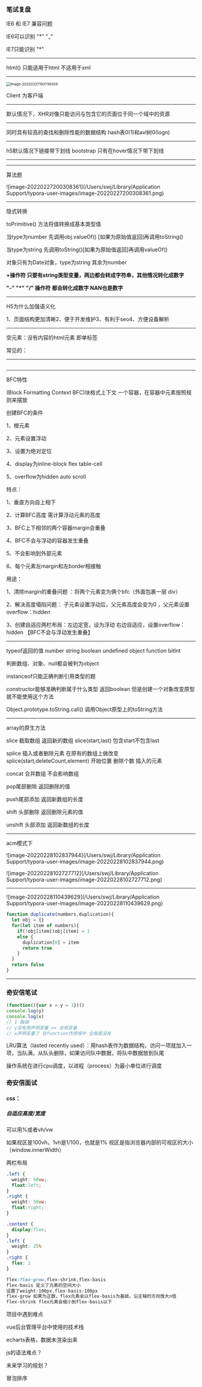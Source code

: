 ### 笔试复盘

IE6 和 IE7 兼容问题

IE6可以识别 "*"  "_" 

IE7只能识别 "*"

---

html() 只能适用于html   不适用于xml

---

<img src="/Users/swj/Library/Application Support/typora-user-images/image-20220227193739309.png" alt="image-20220227193739309" style="zoom:67%;" />

Client 为客户端

---

默认情况下，XHR对像只能访问与包含它的页面位于同一个域中的资源

---

同时具有较高的查找和删除性能的数据结构 hash表0(1)和avl树0(logn)

---

h5默认情况下链接带下划线 bootstrap 只有在hover情况下带下划线

---



---

算法题

![image-20220227200308361](/Users/swj/Library/Application Support/typora-user-images/image-20220227200308361.png)

---

隐式转换

toPrimitive() 方法将值转换成基本类型值

当type为number 先调用obj.valueOf() [如果为原始值返回]再调用toString()

当type为string 先调用toString()[如果为原始值返回]再调用valueOf()

对象只有为Date对象，type为string 其余为number

**+操作符 只要有string类型变量，两边都会转成字符串，其他情况转化成数字**

**"-" "*" "/" 操作符 都会转化成数字  NAN也是数字**

---

H5为什么加强语义化

1、页面结构更加清晰2、便于开发维护3、有利于seo4、方便设备解析

---

空元素：没有内容的html元素 即单标签

常见的：<br/><hr/><img /> <imput/><link/><meta/>

---

BFC特性

(Block Formatting Context BFC)块格式上下文  一个容器，在容器中元素按照规则来摆放

创建BFC的条件

1、根元素

2、元素设置浮动

3、设置为绝对定位

4、display为inline-block flex table-cell

5、overflow为hidden auto scroll

特点：

1、垂直方向自上相下

2、计算BFC高度 需计算浮动元素的高度

3、BFC上下相邻的两个容器margin会重叠

4、BFC不会与浮动的容器发生重叠

5、不会影响到外部元素

6、每个元素左margin和左border相接触

用途：

1、清除margin的重叠问题 ：将两个元素变为俩个bfc（外面包裹一层 div）

2、解决高度塌陷问题： 子元素设置浮动后，父元素高度会变为0 ，父元素设置overflow：hidden

3、创建自适应两栏布局：左边定宽，设为浮动 右边自适应，设置overflow：hidden 【BFC不会与浮动发生重叠】

---

typeof返回的值 number string boolean undefined object function bitInt

判断数组、对象、null都会被判为object

instanceof只能正确判断引用类型的题

constructor能够准确判断属于什么类型 返回boolean 但是创建一个对象改变原型就不能使用这个方法

Object.prototype.toString.call() 调用Object原型上的toString方法

---

array的原生方法 

slice 截取数组 返回新的数组 slice(start,last) 包含start不包含last

splice 插入或者删除元素 在原有的数组上做改变 splice(start,deleteCount,element) 开始位置 删除个数 插入的元素

concat 合并数组 不会影响数组

pop尾部删除 返回删除的值

push尾部添加 返回新数组的长度

shift 头部删除 返回删除元素的值

unshift 头部添加 返回新数组的长度

---

acm模式下

![image-20220228102837944](/Users/swj/Library/Application Support/typora-user-images/image-20220228102837944.png)

![image-20220228102727712](/Users/swj/Library/Application Support/typora-user-images/image-20220228102727712.png)

---

![image-20220228110439629](/Users/swj/Library/Application Support/typora-user-images/image-20220228110439629.png)

```js
function duplicate(numbers,duplication){
  let obj = {}
  for(let item of numbers){
    if(!obj[item])obj[item] = 1
    else {
      duplication[0] = item 
      return true
    }
  }
  return false
}
```

---

### 奇安信笔试

```js
(function(){var x = y = 1})()
console.log(y)
console.log(x)
// 1 报错
// y没有用声明变量 => 全局变量
// x声明变量了 在function作用域中 全局是没有
```

LRU算法（lasted recently used）：用hash表作为数据结构，访问一项就加入一项，当队满，从队头删除，如果访问队中数据，将队中数据放到队尾

操作系统在进行cpu调度，以进程（process）为最小单位进行调度



### 奇安信面试

#### css：

##### 自适应高度/宽度

可以用%或者vh/vw

如果视区是100vh，1vh是1/100，也就是1% 视区是指浏览器内部的可视区的大小（window.innerWidth）

两栏布局

```css
.left {
  weight: 50vw;
  float:left;
}
.right {
  weight: 50vw;
  float:right;
}
```

```css
.content {
  display:flex;
}
.left {
  weight: 25%
}
.right {
  flex: 1
}
```

```css
flex:flex-grow,flex-shrink,flex-basis
flex-basis 定义了元素的空间大小
设置了weight:100px,flex-basis:100px
flex-grow 如果为正数，flex元素会以flex-basis为基础，沿主轴的方向放大n倍
flex-shrink flex元素会缩小到flex-basis以下
```

项目中遇到难点

vue后台管理平台中使用的技术栈

echarts表格，数据未渲染出来

js的语法难点？

未来学习的规划？

冒泡排序